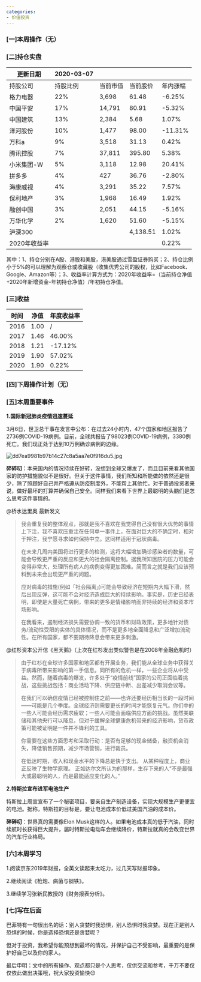 ```yaml
---
categories:
- 价值投资
---
```


### [一\]本周操作（无）

### \[二\]持仓实盘

| 更新日期     | 2020-03-07 |          |          |          |
| ------------ | ---------- | -------- | -------- | -------- |
| 持股公司     | 持股比例   | 当前市值 | 当前股价 | 年内涨幅 |
| 格力电器     | 22%        | 3,698    | 61.48    | -6.25%   |
| 中国平安     | 17%        | 14,791   | 80.91    | -5.32%   |
| 中国建筑     | 13%        | 2,384    | 5.68     | 1.07%    |
| 洋河股份     | 10%        | 1,477    | 98.00    | -11.31%  |
| 万科a        | 9%         | 3,518    | 31.13    | 0.42%    |
| 腾讯控股     | 7%         | 37,811   | 395.80   | 5.38%    |
| 小米集团-W   | 5%         | 3,118    | 12.98    | 20.41%   |
| 拼多多       | 4%         | 427      | 36.76    | -2.80%   |
| 海康威视     | 4%         | 3,291    | 35.22    | 7.57%    |
| 保利地产     | 3%         | 1,968    | 16.49    | 1.92%    |
| 融创中国     | 3%         | 2,051    | 44.15    | -5.16%   |
| 万华化学     | 2%         | 1,620    | 51.60    | -5.15%   |
| 沪深300      |            |          | 4,138.51 | 1.02%    |
| 2020年收益率 |            |          |          | 0.22%    |

其中：1、持仓分别在A股、港股和美股，港美股通过雪盈证券购买；2、持仓比例小于5\%的可以理解为观察仓或收藏股（收集优秀公司的股权，比如Facebook、Google、Amazon等）；3、收益率计算方式为：2020年收益率=（当前持仓净值+2020年新增资金-年初持仓净值）/年初持仓净值。

  

### \[三\]收益

| 时间 | 净值 | 年度收益率 |
| ---- | ---- | ---------- |
| 2016 | 1.00 | /          |
| 2017 | 1.46 | 46.00%     |
| 2018 | 1.21 | -17.12%    |
| 2019 | 1.90 | 57.02%     |
| 2020 | 1.90 | 0.22%      |



### \[四\]下周操作计划（无）

### \[五\]本周重要事件

**1.国际新冠肺炎疫情迅速蔓延**

3月6日，世卫总干事在发言中公布：在过去24小时内，47个国家和地区报告了2736例COVID-19病例。目前，全球共报告了98023例COVID-19病例，3380例死亡。我们现正处于达到10万例确诊病例的边缘。

![](https://cdn.nlark.com/yuque/0/2020/jpeg/116289/1583564907534-acbad8ec-eaa8-4ed8-9cba-a1686aab9341.jpeg "dd7ea9981b97b14c27c8a5aa7e0f916du5.jpg")

**碎碎叨**：本来国内的情况持续在好转，没想到全球又爆发了，而且目前来看其他国家的防护措施貌似不是很好。但关于这件事情，我们所知和所能做的依然还是很少，除了照顾好自己并严格遵从防疫制度外，不能帮上其他忙。对于普通投资者来说，做好最坏的打算并确保自己安全。同样我们来看下世界上最聪明的头脑们是怎么思考这件事情的。

  

@桥水达里奥 最新发文

  

> 我会重复我的整体观点，那就是我不喜欢在我觉得自己没有很大优势的事情上下注，我不喜欢压重注在任何单一事件上，在面对巨大的不确定时，相对于押注，我宁愿寻求如何保持中立。这同样适用于冠状病毒。
> 
>   在未来几周内美国将进行更多的检测，这将大幅增加确诊感染者的数量，可能会导致更严重的反应和更大的社会隔离控制。据我所知医院的压力可能会变得非常大，处理所有病人的病例变得更加困难。简而言之就是我们应该预料到未来会出现更严重的问题。
> 
> 应对病毒的措施\(例如「社会隔离」\)可能会导致经济在短期内大幅下滑，然后出现反弹，这可能不会对经济造成巨大的持续影响。事实是，历史已经表明，即使是大量死亡病例，带来的更多是情绪影响而非持续的经济和资本市场影响。
> 
>   在我看来，遏制经济损失需要协调一致的货币和财政政策，更多地针对债务/流动性受限的实体的具体情况，而不是更多地全面降息和广泛增加流动性。在所有国家，都不要期待降息会带来更多刺激。

  

@红杉资本公开信《黑天鹅》（上次在红杉发出类似警告是在2008年金融危机时）

  

> 由于红杉在全球许多国家和地区都有开展业务，我们能从全球业务中获得关于病毒所带来影响的第一手信息。同所有的危机一样，一些企业将从中受益。然而，随着病毒的爆发，许多处于“疫情前线”国家的公司正面临着挑战，这些挑战包括：商业活动下降、供应链中断、出差减少取消会议等。
> 
>   在我们可以确信疫情已经被控制住之前——也许还要经历相当长的一段时间——可能是几个季度。全球经济则需要更长的时间才能恢复元气。你们中的一些人可能会经历需求疲软；一些人可能会面临供应方面的挑战。虽然美联储和其他央行可以降息，但对于缓解全球健康危机带来的经济影响，货币政策可能被证明是一件并不锋利的工具。
> 
> 你需要在这些方面思考和采取行动：是否有足够的现金储备，融资机会消失，降低销售预期，减少市场营销，进行裁员。
> 
>   在低迷时期，收入和现金水平的下降总是快于支出。 从某种程度上，商业正反映了生物学原理。 正如达尔文所认为的那样，生存下来的人“不是最强大或最聪明的人，而是最能适应变化的人。”

**2.特斯拉宣布进军电池生产**

特斯拉上周宣宣布了一个秘密项目，要亲自生产制造设备，实现大规模生产更便宜的电池。据称，特斯拉的目标是，要让电池成本价低过美国汽油的成本价。

**碎碎叨**：世界真的需要像Elon Musk这样的人。如果电池成本真的低于汽油，同时续航时长获得巨大提升，届时特斯拉电动车会继续降价，特斯拉就真的会改变世界的汽车行业格局。

### \[六\]本周学习

1.阅读京东2019年财报，全英文读起来太吃力，过几天写财报印象。

2.继续阅读《枪炮、病菌与钢铁》。

3.继续学习张新民教授的《财务报表分析》。

### \[七\]写在后面

巴菲特有一句很出名的话：别人贪婪时我恐惧，别人恐惧时我贪婪。现在正是别人恐惧的时候，你是选择恐惧还是贪婪呢？

但对于投资，我希望你能预想到最坏的情况，并保护自己不受影响，最重要的是保护好自己以及你的家人。

最后申明：文中的所有操作、观点都只是个人思考，仅供交流和参考，千万不要仅仅依此做出决策哦，祝大家投资愉快😊